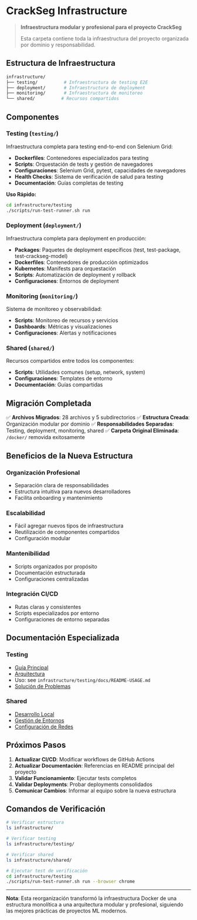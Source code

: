 # CrackSeg Infrastructure

> **Infraestructura modular y profesional para el proyecto CrackSeg**
>
> Esta carpeta contiene toda la infraestructura del proyecto organizada por dominio y responsabilidad.

## Estructura de Infraestructura

```bash
infrastructure/
├── testing/          # Infraestructura de testing E2E
├── deployment/       # Infraestructura de deployment
├── monitoring/       # Infraestructura de monitoreo
└── shared/          # Recursos compartidos
```

## Componentes

### **Testing (`testing/`)**

Infraestructura completa para testing end-to-end con Selenium Grid:

- **Dockerfiles**: Contenedores especializados para testing
- **Scripts**: Orquestación de tests y gestión de navegadores
- **Configuraciones**: Selenium Grid, pytest, capacidades de navegadores
- **Health Checks**: Sistema de verificación de salud para testing
- **Documentación**: Guías completas de testing

**Uso Rápido:**

```bash
cd infrastructure/testing
./scripts/run-test-runner.sh run
```

### **Deployment (`deployment/`)**

Infraestructura completa para deployment en producción:

- **Packages**: Paquetes de deployment específicos (test, test-package, test-crackseg-model)
- **Dockerfiles**: Contenedores de producción optimizados
- **Kubernetes**: Manifests para orquestación
- **Scripts**: Automatización de deployment y rollback
- **Configuraciones**: Entornos de deployment

### **Monitoring (`monitoring/`)**

Sistema de monitoreo y observabilidad:

- **Scripts**: Monitoreo de recursos y servicios
- **Dashboards**: Métricas y visualizaciones
- **Configuraciones**: Alertas y notificaciones

### **Shared (`shared/`)**

Recursos compartidos entre todos los componentes:

- **Scripts**: Utilidades comunes (setup, network, system)
- **Configuraciones**: Templates de entorno
- **Documentación**: Guías compartidas

## Migración Completada

✅ **Archivos Migrados**: 28 archivos y 5 subdirectorios
✅ **Estructura Creada**: Organización modular por dominio
✅ **Responsabilidades Separadas**: Testing, deployment, monitoring, shared
✅ **Carpeta Original Eliminada**: `/docker/` removida exitosamente

## Beneficios de la Nueva Estructura

### **Organización Profesional**

- Separación clara de responsabilidades
- Estructura intuitiva para nuevos desarrolladores
- Facilita onboarding y mantenimiento

### **Escalabilidad**

- Fácil agregar nuevos tipos de infraestructura
- Reutilización de componentes compartidos
- Configuración modular

### **Mantenibilidad**

- Scripts organizados por propósito
- Documentación estructurada
- Configuraciones centralizadas

### **Integración CI/CD**

- Rutas claras y consistentes
- Scripts especializados por entorno
- Configuraciones de entorno separadas

## Documentación Especializada

### **Testing**

- [Guía Principal](testing/docs/README.md)
- [Arquitectura](testing/docs/README-ARCHITECTURE.md)
- Uso: see `infrastructure/testing/docs/README-USAGE.md`
- [Solución de Problemas](testing/docs/README-TROUBLESHOOTING.md)

### **Shared**

- [Desarrollo Local](shared/docs/README-LOCAL-DEV.md)
- [Gestión de Entornos](shared/docs/README.environment-management.md)
- [Configuración de Redes](shared/docs/README.network-setup.md)

## Próximos Pasos

1. **Actualizar CI/CD**: Modificar workflows de GitHub Actions
2. **Actualizar Documentación**: Referencias en README principal del proyecto
3. **Validar Funcionamiento**: Ejecutar tests completos
4. **Validar Deployments**: Probar deployments consolidados
5. **Comunicar Cambios**: Informar al equipo sobre la nueva estructura

## Comandos de Verificación

```bash
# Verificar estructura
ls infrastructure/

# Verificar testing
ls infrastructure/testing/

# Verificar shared
ls infrastructure/shared/

# Ejecutar test de verificación
cd infrastructure/testing
./scripts/run-test-runner.sh run --browser chrome
```

---

**Nota**: Esta reorganización transformó la infraestructura Docker de una estructura monolítica a
una arquitectura modular y profesional, siguiendo las mejores prácticas de proyectos ML modernos.
